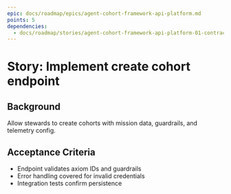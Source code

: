 ```yaml
---
epic: docs/roadmap/epics/agent-cohort-framework-api-platform.md
points: 5
dependencies:
  - docs/roadmap/stories/agent-cohort-framework-api-platform-01-contract-design.md
---
```

# Story: Implement create cohort endpoint

## Background
Allow stewards to create cohorts with mission data, guardrails, and telemetry config.

## Acceptance Criteria
- Endpoint validates axiom IDs and guardrails
- Error handling covered for invalid credentials
- Integration tests confirm persistence
